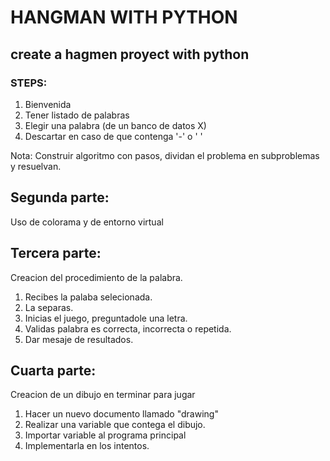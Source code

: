 # HANGMAN WITH PYTHON

## create a hagmen proyect with python

### STEPS:

1. Bienvenida
2. Tener listado de palabras
3. Elegir una palabra (de un banco de datos X)
4. Descartar en caso de que contenga '-' o ' '

Nota: Construir algoritmo con pasos, dividan el problema en subproblemas y resuelvan.

## Segunda parte:

Uso de colorama y de entorno virtual

## Tercera parte:

Creacion del procedimiento de la palabra.

1. Recibes la palaba selecionada.
2. La separas.
3. Inicias el juego, preguntadole una letra.
4. Validas palabra es correcta, incorrecta o repetida.
5. Dar mesaje de resultados.

## Cuarta parte:

Creacion de un dibujo en terminar para jugar

1. Hacer un nuevo documento llamado "drawing"
2. Realizar una variable que contega el dibujo.
3. Importar variable al programa principal
4. Implementarla en los intentos. 